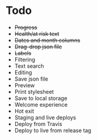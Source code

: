 # Todo

- ~~Progress~~
- ~~Health/at risk text~~
- ~~Dates and month columns~~
- ~~Drag-drop json file~~
- ~~Labels~~
- Filtering
- Text search
- Editing
- Save json file
- Preview
- Print stylesheet
- Save to local storage
- Welcome experience
- Hot exit
- Staging and live deploys
- Deploy from Travis
- Deploy to live from release tag

